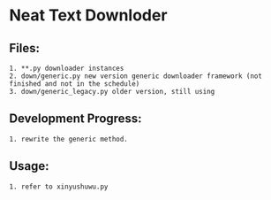# Neat Text Downloder

## Files:
    1. **.py downloader instances
    2. down/generic.py new version generic downloader framework (not finished and not in the schedule)
    3. down/generic_legacy.py older version, still using

## Development Progress:
    1. rewrite the generic method.

## Usage:
    1. refer to xinyushuwu.py
